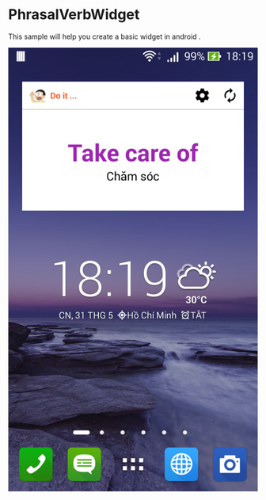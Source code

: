 # PhrasalVerbWidget
This sample will help you create a basic widget in android . 


![Alt text](https://github.com/Ryan257/PhrasalVerbWidget/blob/master/screenshot/device-2015-05-31-181918.png?raw=true "Optional Title")
